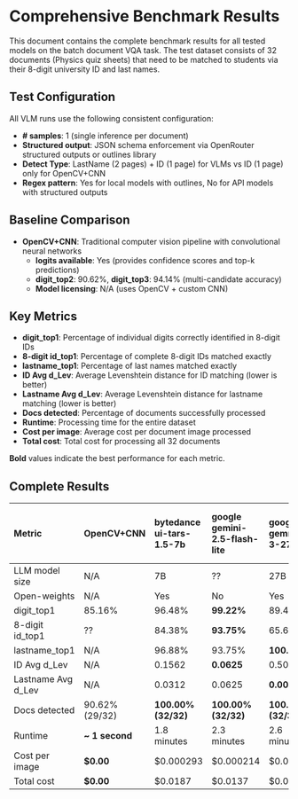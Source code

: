 # Comprehensive Benchmark Results

This document contains the complete benchmark results for all tested models on the batch document VQA task. The test dataset consists of 32 documents (Physics quiz sheets) that need to be matched to students via their 8-digit university ID and last names.

## Test Configuration

All VLM runs use the following consistent configuration:
- **# samples**: 1 (single inference per document)
- **Structured output**: JSON schema enforcement via OpenRouter structured outputs or outlines library
- **Detect Type**: LastName (2 pages) + ID (1 page) for VLMs vs ID (1 page) only for OpenCV+CNN
- **Regex pattern**: Yes for local models with outlines, No for API models with structured outputs

## Baseline Comparison

- **OpenCV+CNN**: Traditional computer vision pipeline with convolutional neural networks
  - **logits available**: Yes (provides confidence scores and top-k predictions)
  - **digit_top2**: 90.62%, **digit_top3**: 94.14% (multi-candidate accuracy)
  - **Model licensing**: N/A (uses OpenCV + custom CNN)

## Key Metrics

- **digit_top1**: Percentage of individual digits correctly identified in 8-digit IDs
- **8-digit id_top1**: Percentage of complete 8-digit IDs matched exactly
- **lastname_top1**: Percentage of last names matched exactly  
- **ID Avg d_Lev**: Average Levenshtein distance for ID matching (lower is better)
- **Lastname Avg d_Lev**: Average Levenshtein distance for lastname matching (lower is better)
- **Docs detected**: Percentage of documents successfully processed
- **Runtime**: Processing time for the entire dataset
- **Cost per image**: Average cost per document image processed
- **Total cost**: Total cost for processing all 32 documents

**Bold** values indicate the best performance for each metric.

## Complete Results


| **Metric** | **OpenCV+CNN** | **bytedance**<br>ui-tars-1.5-7b | **google**<br>gemini-2.5-flash-lite | **google**<br>gemma-3-27b-it | **google**<br>gemma-3-4b-it | **google**<br>gemini-2.5-flash | **openai**<br>gpt-5-mini | **openai**<br>gpt-5-nano | **meta-llama**<br>llama-4-maverick | **moonshotai**<br>kimi-vl-a3b-thinking:free | **anthropic**<br>claude-sonnet-4 | **z-ai**<br>glm-4.5v | **qwen**<br>qwen-2.5-vl-7b-instruct | **qwen**<br>qwen2.5-vl-32b-instruct |
|:---|:---|:---|:---|:---|:---|:---|:---|:---|:---|:---|:---|:---|:---|:---|
| LLM model size | N/A | 7B | ?? | 27B | 4B | ?? | ?? | ?? | 400A17 | 16A3 | ?? | 106A12 | 7B | 32B |
| Open-weights | N/A | Yes | No | Yes | Yes | No | No | No | Yes | Yes | No | Yes | Yes | Yes |
| digit_top1 | 85.16% | 96.48% | **99.22%** | 89.45% | 75.00% | 98.83% | 98.83% | 96.48% | 89.84% | 85.94% | 84.77% | 93.36% | 82.08% | 96.09% |
| 8-digit id_top1 | ?? | 84.38% | **93.75%** | 65.62% | 40.62% | 90.62% | 90.62% | 78.12% | 56.25% | 50.00% | 37.50% | 78.12% | 76.67% | 84.38% |
| lastname_top1 | N/A | 96.88% | 93.75% | **100.00%** | 90.62% | 96.88% | 96.88% | 90.62% | 93.75% | 96.88% | **100.00%** | **100.00%** | **100.00%** | **100.00%** |
| ID Avg d_Lev | N/A | 0.1562 | **0.0625** | 0.5000 | 0.9688 | 0.0938 | 0.0938 | 0.2188 | 0.5312 | 0.9062 | 1.0938 | 0.2188 | 1.6333 | 0.1562 |
| Lastname Avg d_Lev | N/A | 0.0312 | 0.0625 | **0.0000** | 0.1250 | 0.0312 | 0.0312 | 0.1250 | 0.0938 | 0.0938 | **0.0000** | **0.0000** | **0.0000** | **0.0000** |
| Docs detected | 90.62% (29/32) | **100.00% (32/32)** | **100.00% (32/32)** | **100.00% (32/32)** | **100.00% (32/32)** | **100.00% (32/32)** | **100.00% (32/32)** | **100.00% (32/32)** | **100.00% (32/32)** | **100.00% (32/32)** | **100.00% (32/32)** | **100.00% (32/32)** | 93.75% (30/32) | **100.00% (32/32)** |
| Runtime | **~ 1 second** | 1.8 minutes | 2.3 minutes | 2.6 minutes | 2.0 minutes | 2.7 minutes | 8.3 minutes | 10.5 minutes | 2.0 minutes | 9.5 minutes | 3.5 minutes | 6.2 minutes | 6.8 minutes | 2.3 minutes |
| Cost per image | **$0.00** | $0.000293 | $0.000214 | $0.000054 | $0.000010 | $0.000695 | $0.001115 | $0.000463 | $0.000539 | **$0.000000** | $0.005567 | $0.002057 | $0.000081 | $0.002605 |
| Total cost | **$0.00** | $0.0187 | $0.0137 | $0.0035 | $0.0007 | $0.0445 | $0.0714 | $0.0297 | $0.0345 | **$0.0000** | $0.3563 | $0.1316 | $0.0039 | $0.1667 |